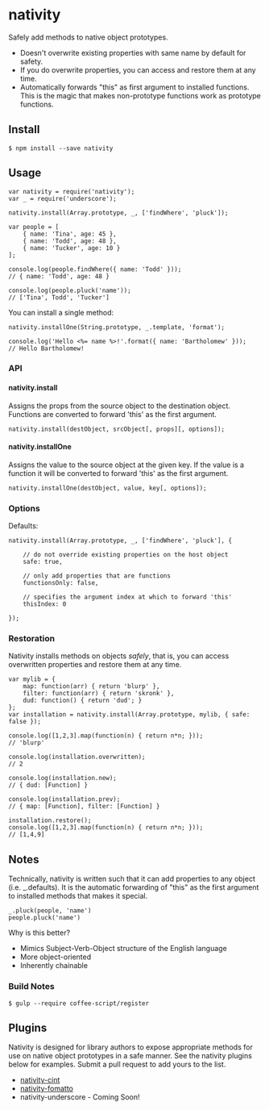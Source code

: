 # nativity
Safely add methods to native object prototypes. 

* Doesn't overwrite existing properties with same name by default for safety.
* If you do overwrite properties, you can access and restore them at any time.
* Automatically forwards "this" as first argument to installed functions. This is the magic that makes non-prototype functions work as prototype functions.

## Install

	$ npm install --save nativity

## Usage

	var nativity = require('nativity');
	var _ = require('underscore');

	nativity.install(Array.prototype, _, ['findWhere', 'pluck']);

	var people = [
		{ name: 'Tina', age: 45 },
		{ name: 'Todd', age: 48 },
		{ name: 'Tucker', age: 10 }
	];

	console.log(people.findWhere({ name: 'Todd' }));
	// { name: 'Todd', age: 48 }

	console.log(people.pluck('name'));
	// ['Tina', Todd', 'Tucker']

You can install a single method:

	nativity.installOne(String.prototype, _.template, 'format');

	console.log('Hello <%= name %>!'.format({ name: 'Bartholomew' }));
	// Hello Bartholomew!

### API

#### nativity.install
Assigns the props from the source object to the destination object. Functions are converted to forward 'this' as the first argument. 

	nativity.install(destObject, srcObject[, props][, options]);

#### nativity.installOne
Assigns the value to the source object at the given key. If the value is a function it will be converted to forward 'this' as the first argument. 

	nativity.installOne(destObject, value, key[, options]);

### Options
Defaults:

	nativity.install(Array.prototype, _, ['findWhere', 'pluck'], {

		// do not override existing properties on the host object
		safe: true,

		// only add properties that are functions
		functionsOnly: false,

		// specifies the argument index at which to forward 'this'
		thisIndex: 0

	});

### Restoration
Nativity installs methods on objects *safely*, that is, you can access overwritten properties and restore them at any time.

	var mylib = {
		map: function(arr) { return 'blurp' },
		filter: function(arr) { return 'skronk' },
		dud: function() { return 'dud'; }
	};
	var installation = nativity.install(Array.prototype, mylib, { safe: false });

	console.log([1,2,3].map(function(n) { return n*n; }));
	// 'blurp'

	console.log(installation.overwritten);
	// 2

	console.log(installation.new);
	// { dud: [Function] }

	console.log(installation.prev);
	// { map: [Function], filter: [Function] }

	installation.restore();
	console.log([1,2,3].map(function(n) { return n*n; }));
	// [1,4,9]

## Notes

Technically, nativity is written such that it can add properties to any object (i.e. _.defaults). It is the automatic forwarding of "this" as the first argument to installed methods that makes it special.

	_.pluck(people, 'name')
	people.pluck('name')

Why is this better?

* Mimics Subject-Verb-Object structure of the English language
* More object-oriented
* Inherently chainable

### Build Notes

	$ gulp --require coffee-script/register

## Plugins

Nativity is designed for library authors to expose appropriate methods for use on native object prototypes in a safe manner. See the nativity plugins below for examples. Submit a pull request to add yours to the list.

* [nativity-cint](http://github.com/metaraine/nativity-cint)
* [nativity-fomatto](http://github.com/metaraine/nativity-fomatto)
* nativity-underscore - Coming Soon!

